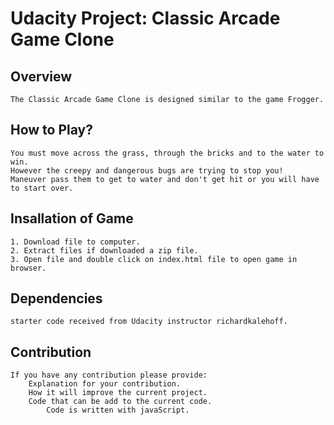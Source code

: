 # Udacity Project: Classic Arcade Game Clone

## Overview
```
The Classic Arcade Game Clone is designed similar to the game Frogger.
```
## How to Play?
```
You must move across the grass, through the bricks and to the water to win.
However the creepy and dangerous bugs are trying to stop you!
Maneuver pass them to get to water and don't get hit or you will have to start over.
```
## Insallation of Game
```
1. Download file to computer.
2. Extract files if downloaded a zip file.
3. Open file and double click on index.html file to open game in browser.
```

## Dependencies
```
starter code received from Udacity instructor richardkalehoff.
```
## Contribution
```
If you have any contribution please provide:
	Explanation for your contribution.
	How it will improve the current project.
	Code that can be add to the current code.
		Code is written with javaScript.
```	
